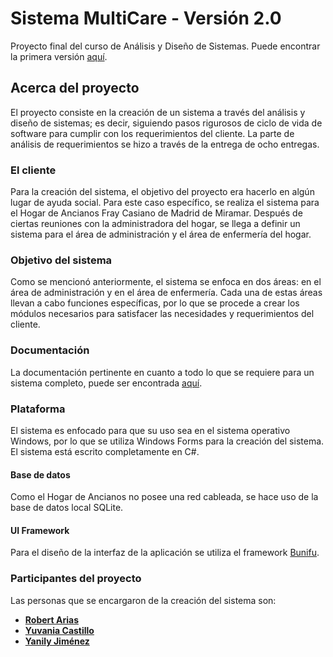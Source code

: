 # Sistema MultiCare - Versión 2.0
Proyecto final del curso de Análisis y Diseño de Sistemas. Puede encontrar la primera versión [aquí](https://github.com/robert-arias/HogarAncianos).

## Acerca del proyecto
El proyecto consiste en la creación de un sistema a través del análisis y diseño de sistemas; es decir, siguiendo pasos rigurosos de ciclo de vida de software para cumplir con los requerimientos del cliente. La parte de análisis de requerimientos se hizo a través de la entrega de ocho entregas.

### El cliente
Para la creación del sistema, el objetivo del proyecto era hacerlo en algún lugar de ayuda social. Para este caso específico, se realiza el sistema para el Hogar de Ancianos Fray Casiano de Madrid de Miramar. Después de ciertas reuniones con la administradora del hogar, se llega a definir un sistema para el área de administración y el área de enfermería del hogar.

### Objetivo del sistema
Como se mencionó anteriormente, el sistema se enfoca en dos áreas: en el área de administración y en el área de enfermería. Cada una de estas áreas llevan a cabo funciones específicas, por lo que se procede a crear los módulos necesarios para satisfacer las necesidades y requerimientos del cliente.

### Documentación
La documentación pertinente en cuanto a todo lo que se requiere para un sistema completo, puede ser encontrada [aquí](https://drive.google.com/open?id=1dPfBR83tHfTaswaSIjXLgafy4G6N8MEM).

### Plataforma
El sistema es enfocado para que su uso sea en el sistema operativo Windows, por lo que se utiliza Windows Forms para la creación del sistema. El sistema está escrito completamente en C#.

#### Base de datos
Como el Hogar de Ancianos no posee una red cableada, se hace uso de la base de datos local SQLite.

#### UI Framework
Para el diseño de la interfaz de la aplicación se utiliza el framework [Bunifu](https://bunifuframework.com/products/bunifu-ui-winforms/).

### Participantes del proyecto
Las personas que se encargaron de la creación del sistema son:
* [**Robert Arias**](https://github.com/robert-arias)
* [**Yuvania Castillo**](https://github.com/yuvania)
* [**Yanily Jiménez**](https://github.com/yanily)

